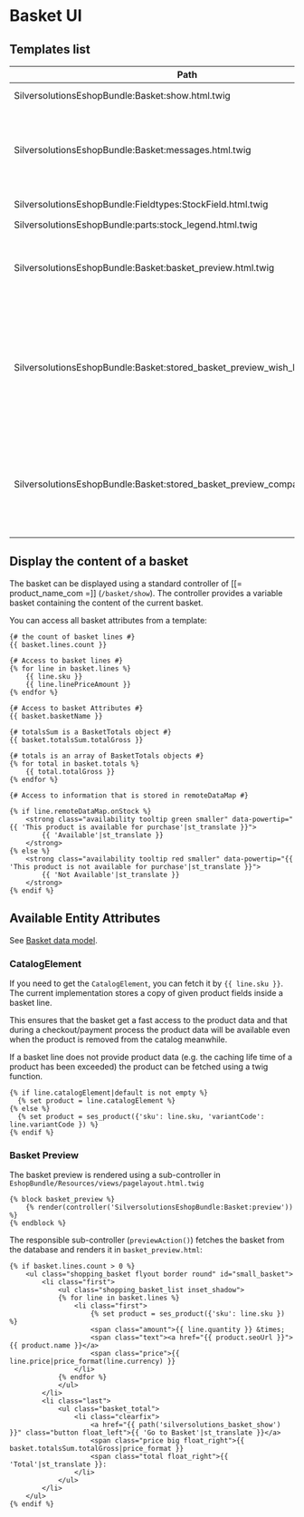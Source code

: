 # Basket UI

## Templates list

|Path|Description|
|--- |--- |
|SilversolutionsEshopBundle:Basket:show.html.twig|Main template|
|SilversolutionsEshopBundle:Basket:messages.html.twig|Renders an error messages if a basket change was not successful|
|SilversolutionsEshopBundle:Fieldtypes:StockField.html.twig|Renders a stock Field|
|SilversolutionsEshopBundle:parts:stock_legend.html.twig||
|SilversolutionsEshopBundle:Basket:basket_preview.html.twig|Renders a basket preview used e.g. for main navigation|
|SilversolutionsEshopBundle:Basket:stored_basket_preview_wish_list.html.twig|Used for the "My Shop" section and displays a menu item including the number of products in the wishlist|
|SilversolutionsEshopBundle:Basket:stored_basket_preview_comparison.html.twig|Used for the "My Shop" section and displays a menu item for the comparison feature|

## Display the content of a basket

The basket can be displayed using a standard controller of [[= product_name_com =]] (`/basket/show`).
The controller provides a variable basket containing the content of the current basket.

You can access all basket attributes from a template:

``` htm+twig
{# the count of basket lines #}
{{ basket.lines.count }}

{# Access to basket lines #}
{% for line in basket.lines %}
    {{ line.sku }} 
    {{ line.linePriceAmount }} 
{% endfor %}

{# Access to basket Attributes #}
{{ basket.basketName }}

{# totalsSum is a BasketTotals object #}
{{ basket.totalsSum.totalGross }}

{# totals is an array of BasketTotals objects #}
{% for total in basket.totals %}
    {{ total.totalGross }}
{% endfor %}

{# Access to information that is stored in remoteDataMap #}

{% if line.remoteDataMap.onStock %}
    <strong class="availability tooltip green smaller" data-powertip="{{ 'This product is available for purchase'|st_translate }}">
        {{ 'Available'|st_translate }}
    </strong>
{% else %}
    <strong class="availability tooltip red smaller" data-powertip="{{ 'This product is not available for purchase'|st_translate }}">
        {{ 'Not Available'|st_translate }}
    </strong>
{% endif %}  
```

## Available Entity Attributes

See [Basket data model](../basket_api/basket_data_model.md).

### CatalogElement

If you need to get the `CatalogElement`, you can fetch it by `{{ line.sku }}`. The current implementation stores a copy of given product fields inside a basket line. 

This ensures that the basket get a fast access to the product data and that during a checkout/payment process the product data will be available even when the product is removed from the catalog meanwhile. 

If a basket line does not provide product data (e.g. the caching life time of a product has been exceeded) the product can be fetched using a twig function.  

``` html+twig
{% if line.catalogElement|default is not empty %}
  {% set product = line.catalogElement %}
{% else %}
  {% set product = ses_product({'sku': line.sku, 'variantCode': line.variantCode }) %}
{% endif %}
```

### Basket Preview

The basket preview is rendered using a sub-controller in `EshopBundle/Resources/views/pagelayout.html.twig`

``` html+twig
{% block basket_preview %}
    {% render(controller('SilversolutionsEshopBundle:Basket:preview')) %}
{% endblock %} 
```

The responsible sub-controller (`previewAction()`) fetches the basket from the database and renders it in `basket_preview.html`:

``` html+twig
{% if basket.lines.count > 0 %} 
    <ul class="shopping_basket flyout border round" id="small_basket">
        <li class="first">
            <ul class="shopping_basket_list inset_shadow">
            {% for line in basket.lines %}
                <li class="first">
                    {% set product = ses_product({'sku': line.sku }) %}
                    <span class="amount">{{ line.quantity }} &times;
                    <span class="text"><a href="{{ product.seoUrl }}">{{ product.name }}</a>
                    <span class="price">{{ line.price|price_format(line.currency) }}
                </li>
            {% endfor %}
            </ul>
        </li>
        <li class="last">
            <ul class="basket_total">
                <li class="clearfix">
                    <a href="{{ path('silversolutions_basket_show') }}" class="button float_left">{{ 'Go to Basket'|st_translate }}</a>
                    <span class="price big float_right">{{ basket.totalsSum.totalGross|price_format }}
                    <span class="total float_right">{{ 'Total'|st_translate }}: 
                </li>
            </ul>
        </li>
    </ul>
{% endif %}
```
